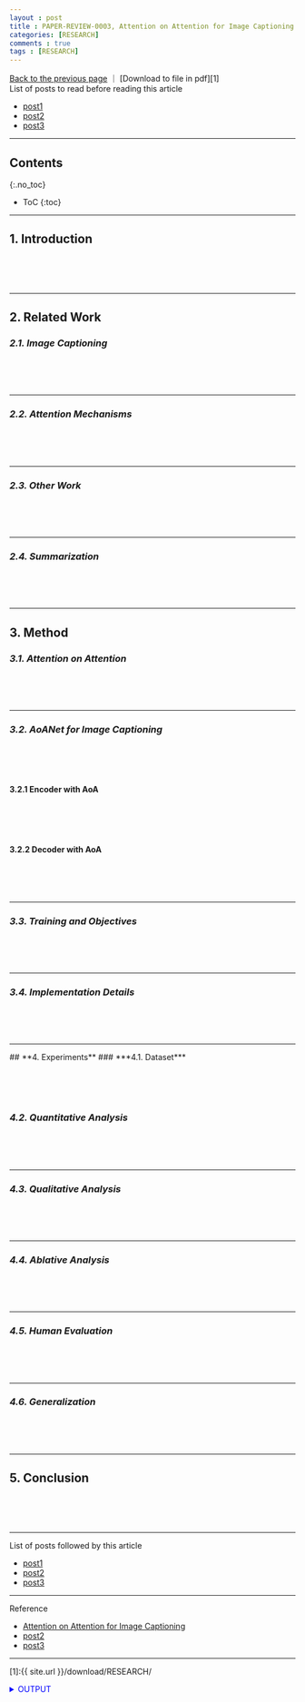 ```yaml
---
layout : post
title : PAPER-REVIEW-0003, Attention on Attention for Image Captioning
categories: [RESEARCH]
comments : true
tags : [RESEARCH]
---
```


[Back to the previous page](https://userdyk-github.github.io/research/PAPER-REVIEW.html)
｜ [Download to file in pdf][1] <br>
List of posts to read before reading this article
- <a href='https://userdyk-github.github.io/'>post1</a>
- <a href='https://userdyk-github.github.io/'>post2</a>
- <a href='https://userdyk-github.github.io/'>post3</a>

---

## Contents
{:.no_toc}

* ToC
{:toc}

<hr class="division1">

## **1. Introduction**

<br><br><br>
<hr class="division2">

## **2. Related Work**
### ***2.1. Image Captioning***
<br><br><br>

---

### ***2.2. Attention Mechanisms***
<br><br><br>

---

### ***2.3. Other Work***
<br><br><br>

---

### ***2.4. Summarization***
<br><br><br>

<hr class="division2">

## **3. Method**
### ***3.1. Attention on Attention***
<br><br><br>

---

### ***3.2. AoANet for Image Captioning***
<br><br><br>

#### 3.2.1 Encoder with AoA

<br><br><br>
#### 3.2.2 Decoder with AoA

<br><br><br>

---

### ***3.3. Training and Objectives***
<br><br><br>

---

### ***3.4. Implementation Details***

<br><br><br>
<hr class="division2">
## **4. Experiments**
### ***4.1. Dataset***

<br><br><br>
### ***4.2. Quantitative Analysis***

<br><br><br>

---

### ***4.3. Qualitative Analysis***

<br><br><br>

---

### ***4.4. Ablative Analysis***
<br><br><br>

---

### ***4.5. Human Evaluation***
<br><br><br>

---

### ***4.6. Generalization***
<br><br><br>

<hr class="division2">

## **5. Conclusion**

<br><br><br>

<hr class="division1">

List of posts followed by this article
- [post1](https://userdyk-github.github.io/)
- <a href='https://userdyk-github.github.io/'>post2</a>
- <a href='https://userdyk-github.github.io/'>post3</a>

---

Reference
- <a href="https://arxiv.org/pdf/1908.06954.pdf" target="_blank">Attention on Attention for Image Captioning</a>
- <a href='https://userdyk-github.github.io/'>post2</a>
- <a href='https://userdyk-github.github.io/'>post3</a>

---

[1]:{{ site.url }}/download/RESEARCH/

<details markdown="1">
<summary class='jb-small' style="color:blue">OUTPUT</summary>
<hr class='division3'>
<hr class='division3'>
</details>
